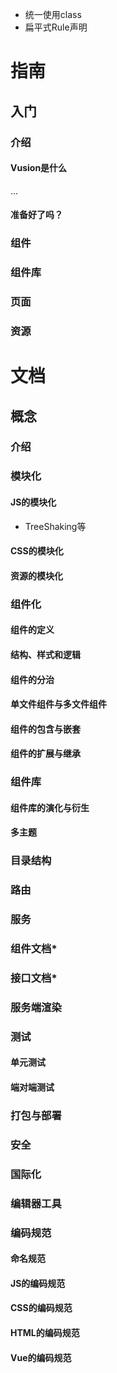 - 统一使用class
- 扁平式Rule声明


# 指南
## 入门

### 介绍
#### Vusion是什么
...
#### 准备好了吗？

### 组件
### 组件库
### 页面
### 资源



# 文档
## 概念

### 介绍

### 模块化
#### JS的模块化
- TreeShaking等
#### CSS的模块化
#### 资源的模块化

### 组件化
#### 组件的定义
#### 结构、样式和逻辑
#### 组件的分治
#### 单文件组件与多文件组件
#### 组件的包含与嵌套
#### 组件的扩展与继承

### 组件库
#### 组件库的演化与衍生
#### 多主题

### 目录结构

### 路由

### 服务


### 组件文档*

### 接口文档*

### 服务端渲染

### 测试
#### 单元测试
#### 端对端测试

### 打包与部署
### 安全
### 国际化

### 编辑器工具

### 编码规范
#### 命名规范
#### JS的编码规范
#### CSS的编码规范
#### HTML的编码规范
#### Vue的编码规范
